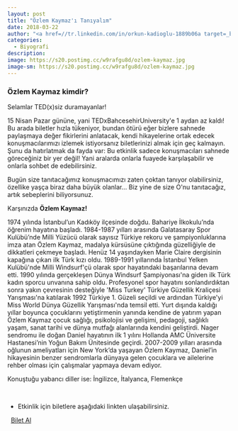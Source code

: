 ```yaml
---
layout: post
title: "Özlem Kaymaz'ı Tanıyalım"
date: 2018-03-22
author: "<a href=//tr.linkedin.com/in/orkun-kadioglu-1889b06a target=_blank>Orkun Kadıoğlu</a>"
categories:
  - Biyografi
description:
image: https://s20.postimg.cc/w9rafgu8d/ozlem-kaymaz.jpg
image-sm: https://s20.postimg.cc/w9rafgu8d/ozlem-kaymaz.jpg
---
```

### Özlem Kaymaz kimdir?

Selamlar TED(x)siz duramayanlar!

15 Nisan Pazar gününe, yani TEDxBahcesehirUniversity'e 1 aydan az kaldı! Bu arada biletler hızla tükeniyor, bundan ötürü eğer bizlere sahnede paylaşmaya değer fikirlerini anlatacak, kendi hikayelerine ortak edecek konuşmacılarımızı izlemek istiyorsanız biletlerinizi almak için geç kalmayın. Şunu da hatırlatmak da fayda var:
Bu etkinlik sadece konuşmacıları sahnede göreceğiniz bir yer değil! Yani aralarda onlarla fuayede karşılaşabilir ve onlarla sohbet de edebilirsiniz.

Bugün size tanıtacağımız konuşmacımızı zaten çoktan tanıyor olabilirsiniz, özellike yaşça biraz daha büyük olanlar...
Biz yine de size O'nu tanıtacağız, artık sebeplerini biliyorsunuz.

Karşınızda <b>Özlem Kaymaz!</b>


1974 yılında İstanbul’un Kadıköy ilçesinde doğdu. Bahariye İlkokulu’nda öğrenim hayatına başladı. 1984-1987 yılları arasında Galatasaray Spor Kulübü’nde Milli Yüzücü olarak sayısız Türkiye rekoru ve şampiyonluklarına imza atan Özlem Kaymaz, madalya kürsüsüne çıktığında güzelliğiyle de dikkatleri çekmeye başladı. Henüz 14 yaşındayken Marie Claire dergisinin kapağına çıkan ilk Türk kızı oldu. 1989-1991 yıllarında İstanbul Yelken Kulübü'nde Milli Windsurf'çü olarak spor hayatındaki başarılarına devam etti. 1990 yılında gerçekleşen Dünya Windsurf Şampiyonası'na giden ilk Türk kadın sporcu unvanına sahip oldu.
Profesyonel spor hayatını sonlandırdıktan sonra yakın çevresinin desteğiyle 'Miss Turkey' Türkiye Güzellik Kraliçesi Yarışması'na katılarak 1992 Türkiye 1. Güzeli seçildi ve ardından Türkiye'yi Miss World Dünya Güzellik Yarışması'nda temsil etti.
Yurt dışında kaldığı yıllar boyunca çocuklarını yetiştirmenin yanında kendine de yatırım yapan Özlem Kaymaz çocuk sağlığı, psikolojisi ve gelişimi, pedagoji, sağlıklı yaşam, sanat tarihi ve dünya mutfağı alanlarında kendini geliştirdi. Nager sendromu ile doğan Daniel hayatının ilk 1 yılını Hollanda AMC Üniversite Hastanesi’nin Yoğun Bakım Ünitesinde geçirdi.
2007-2009 yılları arasında oğlunun ameliyatları için New York’da yaşayan Özlem Kaymaz, Daniel’in hikayesinin benzer sendromlarla dünyaya gelen çocuklara ve ailelerine rehber olması için çalışmalar yapmaya devam ediyor.

Konuştuğu yabancı diller ise: İngilizce, İtalyanca, Flemenkçe

&nbsp;

- Etkinlik için biletlere aşağıdaki linkten ulaşabilirsiniz.

<i class="fa fa-lg fa-ticket" aria-hidden="true"></i>&nbsp; <a href="https://www.biletino.com/event/eventdetail/4477" target="_blank"> Bilet Al</a>
